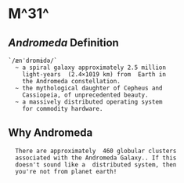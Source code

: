 M^31^ 
=====

##  _Andromeda_ Definition
    `/ænˈdrɒmɨdə/`
      ~ a spiral galaxy approximately 2.5 million
        light-years  (2.4×1019 km) from  Earth in
        the Andromeda constellation.
      ~ the mythological daughter of Cepheus and
        Cassiopeia, of unprecedented beauty.
      ~ a massively distributed operating system
        for commodity hardware.

## Why Andromeda

      There are approximately  460 globular clusters
      associated with the Andromeda Galaxy.. If this
      doesn't sound like a  distributed system, then
      you're not from planet earth!
